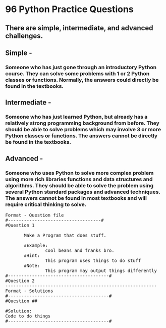# 96 Python Practice Questions
## There are simple, intermediate, and advanced challenges.

## Simple -
### Someone who has just gone through an introductory Python course. They can solve some problems with 1 or 2 Python classes or functions. Normally, the answers could directly be found in the textbooks.
         
## Intermediate - 
### Someone who has just learned Python, but already has a relatively strong programming background from before. They should be able to solve problems which may involve 3 or more Python classes or functions. The answers cannot be directly be found in the textbooks.
               
## Advanced - 
### Someone who uses Python to solve more complex problem using more rich libraries functions and data structures and algorithms. They should be able to solve the problem using several Python standard packages and advanced techniques. The answers cannot be found in most  textbooks and will require critical thinking to solve.
<pre>
Format - Question file
#-----------------------------------#
#Question 1
        
       Make a Program that does stuff.
                    
       #Example:
               cool beans and franks bro.
       #Hint:
               This program uses things to do stuff
       #Note:
               This program may output things differently
#--------------------------------------#
#Question 2
---------------------------------------------------------
Format - Solutions
#--------------------------------------#
#Question ##
 
#Solution:
Code to do things
#--------------------------------------#
</pre>

